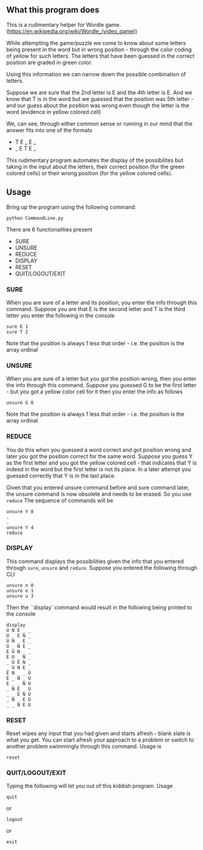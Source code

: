 ## What this program does

This is a rudimentary helper for Wordle game. (https://en.wikipedia.org/wiki/Wordle_(video_game))

While attempting the game/puzzle we come to know about some letters being present in the word but in wrong position - through the color coding of yellow for such letters. The letters that have been guessed in the correct position are graded in green color.

Using this information we can narrow down the possible combination of letters.

Suppose we are sure that the 2nd letter is E and the 4th letter is E. And we know that T is in the word but we guessed that the position was 5th letter - and our guess about the position was wrong even though the letter is the word (evidence in yellow colored cell)

We, can see, through either common sense or running in our mind that the answer fits into one of the formats

- T E _ E _
- _ E T E _

This rudimentary program automates the display of the possibilites but taking in the input about the letters, their correct position (for the green colored cells) or their wrong position (for the yellow colored cells).

## Usage

Bring up the program using the following command:

```
python CommandLine.py
```

There are 6 functionalities present

- SURE
- UNSURE
- REDUCE
- DISPLAY
- RESET
- QUIT/LOGOUT/EXIT

### SURE

When you are sure of a letter and its position, you enter the info through this command.
Suppose you are that E is the second letter and T is the third letter you enter the following in the console

```
sure E 1
sure T 2
```

Note that the position is always 1 less that order - i.e. the position is the array ordinal

### UNSURE

When you are sure of a letter but you got the position wrong, then you enter the info through this command.
Suppose you guessed G to be the first letter - but you got a yellow color cell for it then you enter the info as follows

```
unsure G 0
```

Note that the position is always 1 less that order - i.e. the position is the array ordinal

### REDUCE

You do this when you guessed a word correct and got position wrong and later you got the position correct for the same word. Suppose you guess Y as the first letter and you got the yellow colored cell - that indicates that Y is indeed in the word but the first letter is not its place. In a later attempt you guessed correctly that Y is in the last place.

Given that you entered unsure command before and sure command later, the unsure command is now obsolete and needs to be erased. So you use `reduce`
The sequence of commands will be

```
unsure Y 0
.
.
unsure Y 4
reduce
```

### DISPLAY

This command displays the possibilities given the info that you entered through `sure`, `unsure` and `reduce`.
Suppose you entered the following through CLI

```
unsure n 0
unsure e 1
unsure u 3
```

Then the ``display` command would result in the following being printed to the console

```
display
U N E _ _
U _ E N _
U N _ E _
U _ N E _
E U N _ _
E U _ N _
_ U E N _
_ U N E _
E N _ _ U
E _ N _ U
E _ _ N U
_ N E _ U
_ _ E N U
_ N _ E U
_ _ N E U
```

### RESET

Reset wipes any input that you had given and starts afresh - blank slate is what you get.
You can start afresh your approach to a problem or switch to another problem swimmingly through this command.
Usage is

```
reset
```

### QUIT/LOGOUT/EXIT

Typing the following will let you out of this kiddish program.
Usage

```
quit
```

or

```
logout
```

or

```
exit
```
